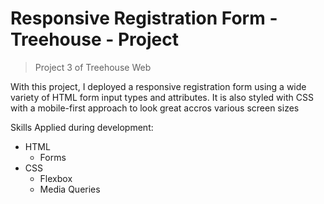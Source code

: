 # Responsive Registration Form - Treehouse - Project

> Project 3 of Treehouse Web

With this project, I deployed a responsive registration form using a wide variety of HTML form input types and attributes. It is also styled with CSS with a mobile-first approach to look great accros various screen sizes

Skills Applied during development:

- HTML
  - Forms
- CSS
  - Flexbox
  - Media Queries
